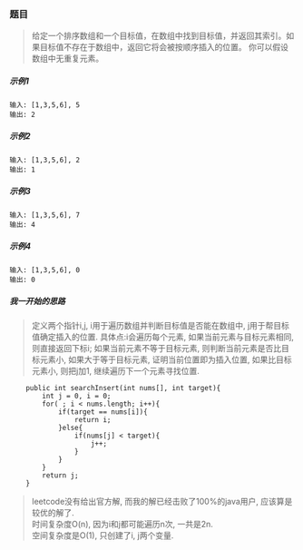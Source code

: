 ### 题目
> 给定一个排序数组和一个目标值，在数组中找到目标值，并返回其索引。如果目标值不存在于数组中，返回它将会被按顺序插入的位置。 你可以假设数组中无重复元素。

##### 示例1 
```
输入: [1,3,5,6], 5
输出: 2
```

##### 示例2 
```
输入: [1,3,5,6], 2
输出: 1
```

##### 示例3
```
输入: [1,3,5,6], 7
输出: 4
```
##### 示例4
```
输入: [1,3,5,6], 0
输出: 0
```

##### 我一开始的思路
> 定义两个指针i,j, i用于遍历数组并判断目标值是否能在数组中, j用于帮目标值确定插入的位置. 具体点:i会遍历每个元素, 如果当前元素与目标元素相同, 则直接返回下标i; 如果当前元素不等于目标元素, 则判断当前元素是否比目标元素小, 如果大于等于目标元素, 证明当前位置即为插入位置, 如果比目标元素小, 则把j加1, 继续遍历下一个元素寻找位置.

```
    public int searchInsert(int nums[], int target){
        int j = 0, i = 0;
        for( ; i < nums.length; i++){
            if(target == nums[i]){
                return i;
            }else{
                if(nums[j] < target){
                    j++;
                }
            }
        }
        return j;
    }
```

> leetcode没有给出官方解, 而我的解已经击败了100%的java用户, 应该算是较优的解了.   
时间复杂度O(n), 因为i和j都可能遍历n次, 一共是2n.   
空间复杂度是O(1), 只创建了i, j两个变量.